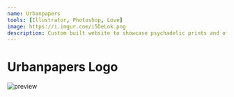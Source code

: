 ```yaml
---
name: Urbanpapers
tools: [Illustrator, Photoshop, Love]
image: https://i.imgur.com/i5DeLok.png
description: Custom built website to showcase psychadelic prints and offer custom work per request. Prime freelancing initiative. Visit at urbanpapers.onuniverse.com
---
```

# Urbanpapers Logo

![preview](https://i.imgur.com/i5DeLok.png)
